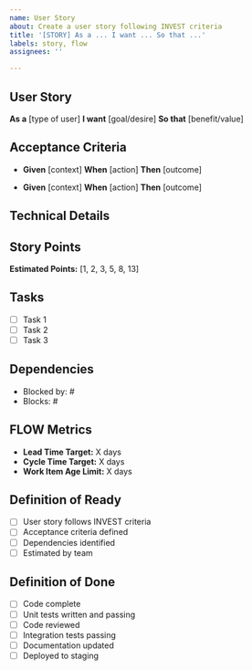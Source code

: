 ```yaml
---
name: User Story
about: Create a user story following INVEST criteria
title: '[STORY] As a ... I want ... So that ...'
labels: story, flow
assignees: ''

---
```


## User Story
**As a** [type of user]
**I want** [goal/desire]
**So that** [benefit/value]

## Acceptance Criteria
<!-- Use Given/When/Then format -->
- **Given** [context]
  **When** [action]
  **Then** [outcome]

- **Given** [context]
  **When** [action]
  **Then** [outcome]

## Technical Details
<!-- Implementation notes and technical considerations -->

## Story Points
**Estimated Points:** [1, 2, 3, 5, 8, 13]

## Tasks
<!-- Break down into technical tasks -->
- [ ] Task 1
- [ ] Task 2
- [ ] Task 3

## Dependencies
<!-- Link to blocking issues -->
- Blocked by: #
- Blocks: #

## FLOW Metrics
- **Lead Time Target:** X days
- **Cycle Time Target:** X days
- **Work Item Age Limit:** X days

## Definition of Ready
- [ ] User story follows INVEST criteria
- [ ] Acceptance criteria defined
- [ ] Dependencies identified
- [ ] Estimated by team

## Definition of Done
- [ ] Code complete
- [ ] Unit tests written and passing
- [ ] Code reviewed
- [ ] Integration tests passing
- [ ] Documentation updated
- [ ] Deployed to staging
